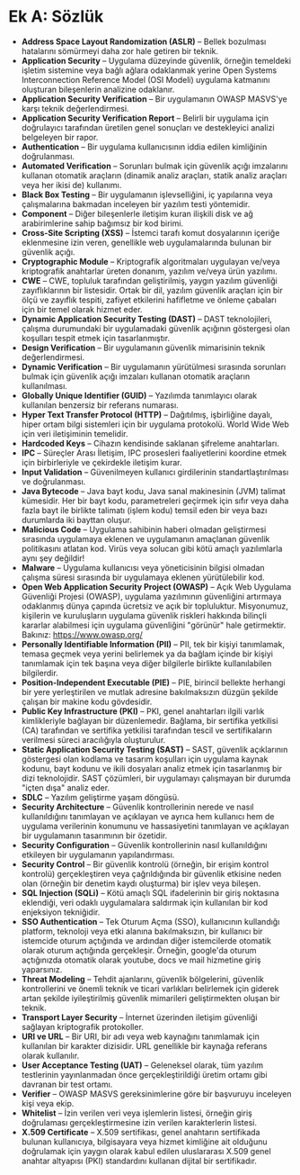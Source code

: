 # Ek A: Sözlük

- **Address Space Layout Randomization (ASLR)** – Bellek bozulması hatalarını sömürmeyi daha zor hale getiren bir teknik.
- **Application Security** – Uygulama düzeyinde güvenlik, örneğin temeldeki işletim sistemine veya bağlı ağlara odaklanmak yerine Open Systems Interconnection Reference Model (OSI Modeli) uygulama katmanını oluşturan bileşenlerin analizine odaklanır.
- **Application Security Verification** – Bir uygulamanın OWASP MASVS'ye karşı teknik değerlendirmesi.
- **Application Security Verification Report** – Belirli bir uygulama için doğrulayıcı tarafından üretilen genel sonuçları ve destekleyici analizi belgeleyen bir rapor.
- **Authentication** – Bir uygulama kullanıcısının iddia edilen kimliğinin doğrulanması.
- **Automated Verification** – Sorunları bulmak için güvenlik açığı imzalarını kullanan otomatik araçların (dinamik analiz araçları, statik analiz araçları veya her ikisi de) kullanımı.
- **Black Box Testing** – Bir uygulamanın işlevselliğini, iç yapılarına veya çalışmalarına bakmadan inceleyen bir yazılım testi yöntemidir.
- **Component** – Diğer bileşenlerle iletişim kuran ilişkili disk ve ağ arabirimlerine sahip bağımsız bir kod birimi.
- **Cross-Site Scripting (XSS)** – İstemci tarafı komut dosyalarının içeriğe eklenmesine izin veren, genellikle web uygulamalarında bulunan bir güvenlik açığı.
- **Cryptographic Module** – Kriptografik algoritmaları uygulayan ve/veya kriptografik anahtarlar üreten donanım, yazılım ve/veya ürün yazılımı.
- **CWE** – CWE, topluluk tarafından geliştirilmiş, yaygın yazılım güvenliği zayıflıklarının bir listesidir. Ortak bir dil, yazılım güvenlik araçları için bir ölçü ve zayıflık tespiti, zafiyet etkilerini hafifletme ve önleme çabaları için bir temel olarak hizmet eder.
- **Dynamic Application Security Testing (DAST)** – DAST teknolojileri, çalışma durumundaki bir uygulamadaki güvenlik açığının göstergesi olan koşulları tespit etmek için tasarlanmıştır.
- **Design Verification** – Bir uygulamanın güvenlik mimarisinin teknik değerlendirmesi.
- **Dynamic Verification** – Bir uygulamanın yürütülmesi sırasında sorunları bulmak için güvenlik açığı imzaları kullanan otomatik araçların kullanılması.
- **Globally Unique Identifier (GUID)** – Yazılımda tanımlayıcı olarak kullanılan benzersiz bir referans numarası.
- **Hyper Text Transfer Protocol (HTTP)** – Dağıtılmış, işbirliğine dayalı, hiper ortam bilgi sistemleri için bir uygulama protokolü. World Wide Web için veri iletişiminin temelidir.
- **Hardcoded Keys** – Cihazın kendisinde saklanan şifreleme anahtarları.
- **IPC** – Süreçler Arası İletişim, IPC prosesleri faaliyetlerini koordine etmek için birbirleriyle ve çekirdekle iletişim kurar.
- **Input Validation** – Güvenilmeyen kullanıcı girdilerinin standartlaştırılması ve doğrulanması.
- **Java Bytecode** – Java bayt kodu, Java sanal makinesinin (JVM) talimat kümesidir. Her bir bayt kodu, parametreleri geçirmek için sıfır veya daha fazla bayt ile birlikte talimatı (işlem kodu) temsil eden bir veya bazı durumlarda iki bayttan oluşur.
- **Malicious Code** – Uygulama sahibinin haberi olmadan geliştirmesi sırasında uygulamaya eklenen ve uygulamanın amaçlanan güvenlik politikasını atlatan kod. Virüs veya solucan gibi kötü amaçlı yazılımlarla aynı şey değildir!
- **Malware** – Uygulama kullanıcısı veya yöneticisinin bilgisi olmadan çalışma süresi sırasında bir uygulamaya eklenen yürütülebilir kod.
- **Open Web Application Security Project (OWASP)** – Açık Web Uygulama Güvenliği Projesi (OWASP), uygulama yazılımının güvenliğini artırmaya odaklanmış dünya çapında ücretsiz ve açık bir topluluktur. Misyonumuz, kişilerin ve kuruluşların uygulama güvenlik riskleri hakkında bilinçli kararlar alabilmesi için uygulama güvenliğini "görünür" hale getirmektir. Bakınız: <https://www.owasp.org/>
- **Personally Identifiable Information (PII)** – PII, tek bir kişiyi tanımlamak, temasa geçmek veya yerini belirlemek ya da bağlam içinde bir kişiyi tanımlamak için tek başına veya diğer bilgilerle birlikte kullanılabilen bilgilerdir.
- **Position-Independent Executable (PIE)** – PIE, birincil bellekte herhangi bir yere yerleştirilen ve mutlak adresine bakılmaksızın düzgün şekilde çalışan bir makine kodu gövdesidir.
- **Public Key Infrastructure (PKI)** – PKI, genel anahtarları ilgili varlık kimlikleriyle bağlayan bir düzenlemedir. Bağlama, bir sertifika yetkilisi (CA) tarafından ve sertifika yetkilisi tarafından tescil ve sertifikaların verilmesi süreci aracılığıyla oluşturulur.
- **Static Application Security Testing (SAST)** – SAST, güvenlik açıklarının göstergesi olan kodlama ve tasarım koşulları için uygulama kaynak kodunu, bayt kodunu ve ikili dosyaları analiz etmek için tasarlanmış bir dizi teknolojidir. SAST çözümleri, bir uygulamayı çalışmayan bir durumda "içten dışa" analiz eder.
- **SDLC** – Yazılım geliştirme yaşam döngüsü.
- **Security Architecture** – Güvenlik kontrollerinin nerede ve nasıl kullanıldığını tanımlayan ve açıklayan ve ayrıca hem kullanıcı hem de uygulama verilerinin konumunu ve hassasiyetini tanımlayan ve açıklayan bir uygulamanın tasarımının bir özetidir.
- **Security Configuration** – Güvenlik kontrollerinin nasıl kullanıldığını etkileyen bir uygulamanın yapılandırması.
- **Security Control** – Bir güvenlik kontrolü (örneğin, bir erişim kontrol kontrolü) gerçekleştiren veya çağrıldığında bir güvenlik etkisine neden olan (örneğin bir denetim kaydı oluşturma) bir işlev veya bileşen.
- **SQL Injection (SQLi)** – Kötü amaçlı SQL ifadelerinin bir giriş noktasına eklendiği, veri odaklı uygulamalara saldırmak için kullanılan bir kod enjeksiyon tekniğidir.
- **SSO Authentication** – Tek Oturum Açma (SSO), kullanıcının kullandığı platform, teknoloji veya etki alanına bakılmaksızın, bir kullanıcı bir istemcide oturum açtığında ve ardından diğer istemcilerde otomatik olarak oturum açtığında gerçekleşir. Örneğin, google'da oturum açtığınızda otomatik olarak youtube, docs ve mail hizmetine giriş yaparsınız.
- **Threat Modeling** – Tehdit ajanlarını, güvenlik bölgelerini, güvenlik kontrollerini ve önemli teknik ve ticari varlıkları belirlemek için giderek artan şekilde iyileştirilmiş güvenlik mimarileri geliştirmekten oluşan bir teknik.
- **Transport Layer Security** – İnternet üzerinden iletişim güvenliği sağlayan kriptografik protokoller.
- **URI ve URL** – Bir URI, bir adı veya web kaynağını tanımlamak için kullanılan bir karakter dizisidir. URL genellikle bir kaynağa referans olarak kullanılır.
- **User Acceptance Testing (UAT)** – Geleneksel olarak, tüm yazılım testlerinin yayınlanmadan önce gerçekleştirildiği üretim ortamı gibi davranan bir test ortamı.
- **Verifier** – OWASP MASVS gereksinimlerine göre bir başvuruyu inceleyen kişi veya ekip.
- **Whitelist** – İzin verilen veri veya işlemlerin listesi, örneğin giriş doğrulaması gerçekleştirmesine izin verilen karakterlerin listesi.
- **X.509 Certificate** – X.509 sertifikası, genel anahtarın sertifikada bulunan kullanıcıya, bilgisayara veya hizmet kimliğine ait olduğunu doğrulamak için yaygın olarak kabul edilen uluslararası X.509 genel anahtar altyapısı (PKI) standardını kullanan dijital bir sertifikadır.
